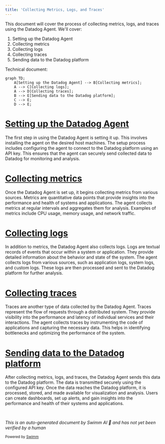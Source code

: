 ```yaml
---
title: 'Collecting Metrics, Logs, and Traces'
---
```

This document will cover the process of collecting metrics, logs, and traces using the Datadog Agent. We'll cover:

1. Setting up the Datadog Agent
2. Collecting metrics
3. Collecting logs
4. Collecting traces
5. Sending data to the Datadog platform

Technical document: <SwmLink doc-title="" repo-id="Z2l0aHViJTNBJTNBZGF0YWRvZy1hZ2VudCUzQSUzQVN3aW1tLURlbW8=" path="/.swm/.31kwb60l.sw.md"></SwmLink>

```mermaid
graph TD;
    A[Setting up the Datadog Agent] --> B[Collecting metrics];
    A --> C[Collecting logs];
    A --> D[Collecting traces];
    B --> E[Sending data to the Datadog platform];
    C --> E;
    D --> E;
```

# [Setting up the Datadog Agent](https://app.swimm.io/repos/Z2l0aHViJTNBJTNBZGF0YWRvZy1hZ2VudCUzQSUzQVN3aW1tLURlbW8=/docs/31kwb60l#setting-up-the-datadog-agent)

The first step in using the Datadog Agent is setting it up. This involves installing the agent on the desired host machines. The setup process includes configuring the agent to connect to the Datadog platform using an API key. This ensures that the agent can securely send collected data to Datadog for monitoring and analysis.

# [Collecting metrics](https://app.swimm.io/repos/Z2l0aHViJTNBJTNBZGF0YWRvZy1hZ2VudCUzQSUzQVN3aW1tLURlbW8=/docs/31kwb60l#collecting-metrics)

Once the Datadog Agent is set up, it begins collecting metrics from various sources. Metrics are quantitative data points that provide insights into the performance and health of systems and applications. The agent collects metrics at regular intervals and aggregates them for analysis. Examples of metrics include CPU usage, memory usage, and network traffic.

# [Collecting logs](https://app.swimm.io/repos/Z2l0aHViJTNBJTNBZGF0YWRvZy1hZ2VudCUzQSUzQVN3aW1tLURlbW8=/docs/31kwb60l#collecting-logs)

In addition to metrics, the Datadog Agent also collects logs. Logs are textual records of events that occur within a system or application. They provide detailed information about the behavior and state of the system. The agent collects logs from various sources, such as application logs, system logs, and custom logs. These logs are then processed and sent to the Datadog platform for further analysis.

# [Collecting traces](https://app.swimm.io/repos/Z2l0aHViJTNBJTNBZGF0YWRvZy1hZ2VudCUzQSUzQVN3aW1tLURlbW8=/docs/31kwb60l#collecting-traces)

Traces are another type of data collected by the Datadog Agent. Traces represent the flow of requests through a distributed system. They provide visibility into the performance and latency of individual services and their interactions. The agent collects traces by instrumenting the code of applications and capturing the necessary data. This helps in identifying bottlenecks and optimizing the performance of the system.

# [Sending data to the Datadog platform](https://app.swimm.io/repos/Z2l0aHViJTNBJTNBZGF0YWRvZy1hZ2VudCUzQSUzQVN3aW1tLURlbW8=/docs/31kwb60l#sending-data-to-the-datadog-platform)

After collecting metrics, logs, and traces, the Datadog Agent sends this data to the Datadog platform. The data is transmitted securely using the configured API key. Once the data reaches the Datadog platform, it is processed, stored, and made available for visualization and analysis. Users can create dashboards, set up alerts, and gain insights into the performance and health of their systems and applications.

&nbsp;

*This is an auto-generated document by Swimm AI 🌊 and has not yet been verified by a human*

<SwmMeta version="3.0.0" repo-id="Z2l0aHViJTNBJTNBZGF0YWRvZy1hZ2VudCUzQSUzQVN3aW1tLURlbW8=" repo-name="datadog-agent"><sup>Powered by [Swimm](/)</sup></SwmMeta>
